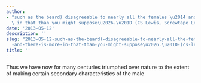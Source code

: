 ```yaml
---
author:
- "such as the beard) disagreeable to nearly all the females \u2014 and there is more\
  \ in that than you might suppose\u2026.\u201D (CS Lewis, Screwtape Letters"
date: '2013-05-12'
description: ''
slug: "2013-05-12-such-as-the-beard)-disagreeable-to-nearly-all-the-females-\u2014\
  -and-there-is-more-in-that-than-you-might-suppose\u2026.\u201D-(cs-lewis,-screwtape-letters"
title: ''
---
```

Thus we have now for many centuries triumphed over nature to the extent of making certain secondary characteristics of the male



